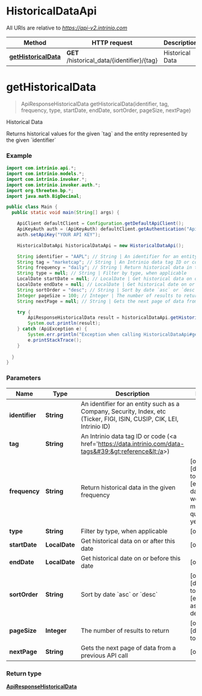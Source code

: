# HistoricalDataApi

All URIs are relative to *https://api-v2.intrinio.com*

Method | HTTP request | Description
------------- | ------------- | -------------
[**getHistoricalData**](HistoricalDataApi.md#getHistoricalData) | **GET** /historical_data/{identifier}/{tag} | Historical Data


<a name="getHistoricalData"></a>
# **getHistoricalData**
> ApiResponseHistoricalData getHistoricalData(identifier, tag, frequency, type, startDate, endDate, sortOrder, pageSize, nextPage)

Historical Data

Returns historical values for the given &#x60;tag&#x60; and the entity represented by the given &#x60;identifier&#x60;

### Example
```java
import com.intrinio.api.*;
import com.intrinio.models.*;
import com.intrinio.invoker.*;
import com.intrinio.invoker.auth.*;
import org.threeten.bp.*;
import java.math.BigDecimal;

public class Main {
  public static void main(String[] args) {

    ApiClient defaultClient = Configuration.getDefaultApiClient();
    ApiKeyAuth auth = (ApiKeyAuth) defaultClient.getAuthentication("ApiKeyAuth");
    auth.setApiKey("YOUR API KEY");

    HistoricalDataApi historicalDataApi = new HistoricalDataApi();

    String identifier = "AAPL"; // String | An identifier for an entity such as a Company, Security, Index, etc (Ticker, FIGI, ISIN, CUSIP, CIK, LEI, Intrinio ID)
    String tag = "marketcap"; // String | An Intrinio data tag ID or code (<a href='https://data.intrinio.com/data-tags'>reference</a>)
    String frequency = "daily"; // String | Return historical data in the given frequency
    String type = null; // String | Filter by type, when applicable
    LocalDate startDate = null; // LocalDate | Get historical data on or after this date
    LocalDate endDate = null; // LocalDate | Get historical date on or before this date
    String sortOrder = "desc"; // String | Sort by date `asc` or `desc`
    Integer pageSize = 100; // Integer | The number of results to return
    String nextPage = null; // String | Gets the next page of data from a previous API call

    try {
        ApiResponseHistoricalData result = historicalDataApi.getHistoricalData(identifier, tag, frequency, type, startDate, endDate, sortOrder, pageSize, nextPage);
        System.out.println(result);
    } catch (ApiException e) {
        System.err.println("Exception when calling HistoricalDataApi#getHistoricalData");
        e.printStackTrace();
    }
  
  }
}
```

### Parameters

Name | Type | Description  | Notes
------------- | ------------- | ------------- | -------------
 **identifier** | **String**| An identifier for an entity such as a Company, Security, Index, etc (Ticker, FIGI, ISIN, CUSIP, CIK, LEI, Intrinio ID) |
 **tag** | **String**| An Intrinio data tag ID or code (&lt;a href&#x3D;&#39;https://data.intrinio.com/data-tags&#39;&gt;reference&lt;/a&gt;) |
 **frequency** | **String**| Return historical data in the given frequency | [optional] [default to daily] [enum: daily, weekly, monthly, quarterly, yearly]
 **type** | **String**| Filter by type, when applicable | [optional]
 **startDate** | **LocalDate**| Get historical data on or after this date | [optional]
 **endDate** | **LocalDate**| Get historical date on or before this date | [optional]
 **sortOrder** | **String**| Sort by date &#x60;asc&#x60; or &#x60;desc&#x60; | [optional] [default to desc] [enum: asc, desc]
 **pageSize** | **Integer**| The number of results to return | [optional] [default to 100]
 **nextPage** | **String**| Gets the next page of data from a previous API call | [optional]

### Return type

[**ApiResponseHistoricalData**](ApiResponseHistoricalData.md)

